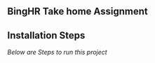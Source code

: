 ## BingHR Take home Assignment

## Installation Steps

<i> Below are Steps to run this project </i>

<i>
